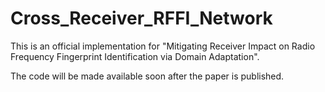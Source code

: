 # Cross_Receiver_RFFI_Network
This is an official implementation for "Mitigating Receiver Impact on Radio Frequency Fingerprint Identification via Domain Adaptation".

The code will be made available soon after the paper is published.
